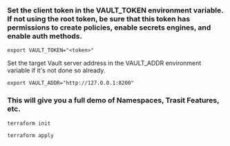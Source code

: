 ### Set the client token in the VAULT_TOKEN environment variable. If not using the root token, be sure that this token has permissions to create policies, enable secrets engines, and enable auth methods.

``
export VAULT_TOKEN="<token>"
``


Set the target Vault server address in the VAULT_ADDR environment variable if it's not done so already.


``
export VAULT_ADDR="http://127.0.0.1:8200"
``


### This will give you a full demo of Namespaces, Trasit Features, etc.




``
terraform init
``


``
terraform apply
``
